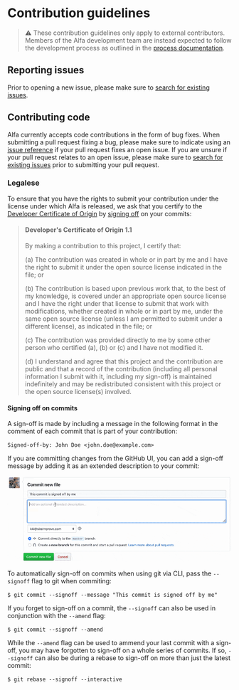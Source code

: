 # Contribution guidelines

> :warning: These contribution guidelines only apply to external contributors. Members of the Alfa development team are instead expected to follow the development process as outlined in the [process documentation](process.md).

## Reporting issues

Prior to opening a new issue, please make sure to [search for existing issues][].

## Contributing code

Alfa currently accepts code contributions in the form of bug fixes. When submitting a pull request fixing a bug, please make sure to indicate using an [issue reference](https://help.github.com/articles/autolinked-references-and-urls/#issues-and-pull-requests) if your pull request fixes an open issue. If you are unsure if your pull request relates to an open issue, please make sure to [search for existing issues][] prior to submitting your pull request.

### Legalese

To ensure that you have the rights to submit your contribution under the license under which Alfa is released, we ask that you certify to the [Developer Certificate of Origin](https://developercertificate.org/) by [signing off](https://git-scm.com/docs/git-commit#git-commit---signoff) on your commits:

> #### Developer's Certificate of Origin 1.1
>
> By making a contribution to this project, I certify that:
>
> (a) The contribution was created in whole or in part by me and I have the right to submit it under the open source license indicated in the file; or
>
> (b) The contribution is based upon previous work that, to the best of my knowledge, is covered under an appropriate open source license and I have the right under that license to submit that work with modifications, whether created in whole or in part by me, under the same open source license (unless I am permitted to submit under a different license), as indicated in the file; or
>
> (c) The contribution was provided directly to me by some other person who certified (a), (b) or (c) and I have not modified it.
>
> (d) I understand and agree that this project and the contribution are public and that a record of the contribution (including all personal information I submit with it, including my sign-off) is maintained indefinitely and may be redistributed consistent with this project or the open source license(s) involved.

#### Signing off on commits

A sign-off is made by including a message in the following format in the comment of each commit that is part of your contribution:

```
Signed-off-by: John Doe <john.doe@example.com>
```

If you are committing changes from the GitHub UI, you can add a sign-off message by adding it as an extended description to your commit:

![Video showing how to sign-off on commits through the GitHub UI](../media/sign-off.gif)

To automatically sign-off on commits when using git via CLI, pass the `--signoff` flag to git when commiting:

```console
$ git commit --signoff --message "This commit is signed off by me"
```

If you forget to sign-off on a commit, the `--signoff` can also be used in conjunction with the `--amend` flag:

```console
$ git commit --signoff --amend
```

While the `--amend` flag can be used to ammend your last commit with a sign-off, you may have forgotten to sign-off on a whole series of commits. If so, `--signoff` can also be during a rebase to sign-off on more than just the latest commit:

```console
$ git rebase --signoff --interactive
```

[search for existing issues]: ../../../search?type=Issues
